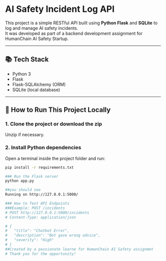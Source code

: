 # AI Safety Incident Log API

This project is a simple RESTful API built using **Python Flask** and **SQLite** to log and manage AI safety incidents.  
It was developed as part of a backend development assignment for HumanChain AI Safety Startup.

---

## 📚 Tech Stack

- Python 3
- Flask
- Flask-SQLAlchemy (ORM)
- SQLite (local database)

---

## 🚀 How to Run This Project Locally

### 1. Clone the project or download the zip
Unzip if necessary.

### 2. Install Python dependencies
Open a terminal inside the project folder and run:

```bash
pip install -r requirements.txt

### Run the Flask server
python app.py

##you should see 
Running on http://127.0.0.1:5000/

### How to Test API Endpoints
###Example: POST /incidents
# POST http://127.0.0.1:5000/incidents
# Content-Type: application/json

# {
#   "title": "Chatbot Error",
#   "description": "Bot gave wrong advice",
#   "severity": "High"
# }
##Created by a passionate learne for HumanChain AI Safety assignmet
# Thank you for the opportunity!



